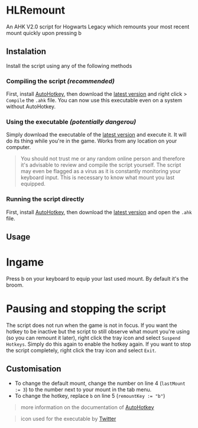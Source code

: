 # HLRemount
An AHK V2.0 script for Hogwarts Legacy which remounts your most recent mount quickly upon pressing b

## Instalation
Install the script using any of the following methods
### Compiling the script *(recommended)*
First, install [AutoHotkey](https://www.autohotkey.com/), then download the [latest version](https://github.com/moritz-t-w/HLRemount/releases/latest) and right click > `Compile` the `.ahk` file. You can now use this executable even on a system without AutoHotkey.
### Using the executable *(potentially dangerou)*
Simply download the executable of the [latest version](https://github.com/moritz-t-w/HLRemount/releases/latest) and execute it. It will do its thing while you're in the game. Works from any location on your computer.
> You should not trust me or any random online person and therefore it's advisable to review and compile the script yourself.
> The script may even be flagged as a virus as it is constantly monitoring your keyboard input. This is necessary to know what mount you last equipped.

### Running the script directly
First, install [AutoHotkey](https://www.autohotkey.com/), then download the [latest version](https://github.com/moritz-t-w/HLRemount/releases/latest) and open the `.ahk` file.

## Usage
# Ingame
Press b on your keyboard to equip your last used mount. By default it's the broom.
# Pausing and stopping the script
The script does not run when the game is not in focus.
If you want the hotkey to be inactive but the script to still observe what mount you're using (so you can remount it later), right click the tray icon and select `Suspend Hotkeys`. Simply do this again to enable the hotkey again.
If you want to stop the script completely, right click the tray icon and select `Exit`.

## Customisation
* To change the default mount, change the number on line 4 (`lastMount := 3`) to the number next to your mount in the tab menu.
* To change the hotkey, replace `b` on line 5 (`remountKey := "b"`)
> more information on the documentation of [AutoHotkey](https://www.autohotkey.com/docs/v2/)

> icon used for the executable by [Twitter](https://github.com/twitter/twemoji/blob/master/assets/svg/1f9f9.svg)
